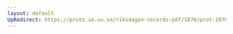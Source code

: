 ```yaml
---
layout: default
UpRedirect: https://pruto.im.uu.se/riksdagen-records-pdf/1876/prot-1876--fk--012/prot-1876--fk--012_009.pdf
---
```

